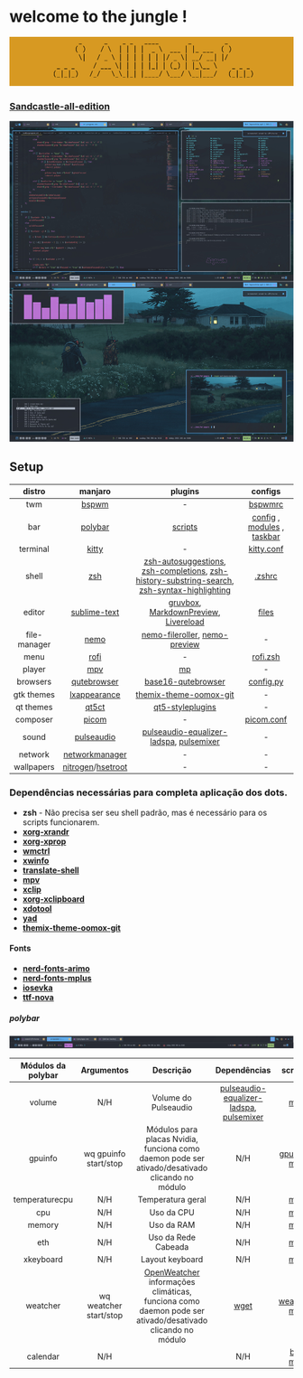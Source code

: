 # welcome to the jungle !
![my desktop](logodots.jpg)
### [Sandcastle-all-edition](temas/themes/sandcastle-all-edition)
![screenshoot](print.jpg)

## Setup

distro|manjaro | plugins | configs
:--:|:-------:|:------:|:-----:
twm|[bspwm](https://github.com/baskerville/bspwm) | - | [bspwmrc](bspwmrc)
bar|[polybar](https://github.com/polybar/polybar) | [scripts](scripts) | [config](polybar/config.bspwm) , [modules](polybar/modules) , [taskbar](polybar/taskbar)
terminal|[kitty](https://github.com/kovidgoyal/kitty)| - | [kitty.conf](kitty/kitty.conf)
shell|[zsh](https://www.zsh.org/)| [zsh-autosuggestions](https://github.com/zsh-users/zsh-autosuggestions), [zsh-completions](https://github.com/zsh-users/zsh-completions), [zsh-history-substring-search](https://github.com/zsh-users/zsh-history-substring-search), [zsh-syntax-highlighting](https://github.com/zsh-users/zsh-syntax-highlighting) | [.zshrc](.zshrc)
editor|[sublime-text](http://www.sublimetext.com/3)| [gruvbox](https://github.com/Briles/gruvbox#readme), [MarkdownPreview](https://packagecontrol.io/packages/MarkdownPreview), [Livereload](https://packagecontrol.io/packages/LiveReload) | [files](sublime-text-3)
file-manager|[nemo](https://github.com/linuxmint/nemo)|[nemo-fileroller](https://github.com/linuxmint/nemo-extensions), [nemo-preview](https://github.com/linuxmint/nemo-extensions) | -
menu|[rofi](https://github.com/DaveDavenport/rofi)| - | [rofi.zsh](scripts/rofi.zsh)
player|[mpv](https://mpv.io/)| [mp](https://github.com/odilonscoelho/mp) | -
browsers|[qutebrowser](https://www.qutebrowser.org/)| [base16-qutebrowser](https://github.com/theova/base16-qutebrowser) | [config.py](qutebrowser/config.py)
gtk themes|[lxappearance](https://lxde.org/)| [themix-theme-oomox-git](https://github.com/themix-project/oomox-gtk-theme) | -
qt themes|[qt5ct](https://qt5ct.sourceforge.io/)| [qt5-styleplugins](https://github.com/qt/qtstyleplugins) | -
composer|[picom](https://github.com/yshui/picom)| - | [picom.conf](picom.conf)
sound|[pulseaudio](https://www.freedesktop.org/wiki/Software/PulseAudio/)| [pulseaudio-equalizer-ladspa](https://github.com/pulseaudio-equalizer-ladspa/equalizer), [pulsemixer](https://github.com/GeorgeFilipkin/pulsemixer) | -
network|[networkmanager](https://wiki.gnome.org/Projects/NetworkManager)| - | -
wallpapers|[nitrogen](http://projects.l3ib.org/nitrogen/)/[hsetroot](https://github.com/himdel/hsetroot)| - | -

### Dependências necessárias para completa aplicação dos dots.

* **zsh** - Não precisa ser seu shell padrão, mas é necessário para os scripts funcionarem.
* **[xorg-xrandr](https://xorg.freedesktop.org/)**
* **[xorg-xprop](https://xorg.freedesktop.org/)**
* **[wmctrl](http://tripie.sweb.cz/utils/wmctrl/)**
* **[xwinfo](https://github.com/baskerville/xwinfo)**
* **[translate-shell](https://www.soimort.org/translate-shell/)**
* **[mpv](https://mpv.io/)**
* **[xclip](https://github.com/astrand/xclip)**
* **[xorg-xclipboard](https://xorg.freedesktop.org/)**
* **[xdotool](http://www.semicomplete.com/projects/xdotool/)**
* **[yad](https://github.com/v1cont/yad)**
* **[themix-theme-oomox-git](https://github.com/themix-project/oomox-gtk-theme)**

#### Fonts
* **[nerd-fonts-arimo](https://github.com/ryanoasis/nerd-fonts)**
* **[nerd-fonts-mplus](https://github.com/ryanoasis/nerd-fonts)**
* **[iosevka](https://typeof.net/Iosevka/)**
* **[ttf-nova](http://openfontlibrary.org/font/nova)**

##### polybar
![screenshoot](bars.png)

Módulos da polybar | Argumentos | Descrição | Dependências | scripts/files
:--:|:-------:|:------:|:-----:|:-----:
volume | N/H | Volume do Pulseaudio | [pulseaudio-equalizer-ladspa](https://github.com/pulseaudio-equalizer-ladspa/equalizer), [pulsemixer](https://github.com/GeorgeFilipkin/pulsemixer) | [modules](polybar/modules)
gpuinfo | wq gpuinfo start/stop | Módulos para placas Nvidia, funciona como daemon pode ser ativado/desativado clicando no módulo | N/H | [gpuinfo2.zsh](scripts/gpuinfo2.zsh), [modules](polybar/modules)
temperaturecpu | N/H | Temperatura geral | N/H | [modules](polybar/modules)
cpu | N/H | Uso da CPU | N/H | [modules](polybar/modules)
memory | N/H | Uso da RAM | N/H | [modules](polybar/modules)
eth | N/H | Uso da Rede Cabeada | N/H | [modules](polybar/modules)
xkeyboard | N/H | Layout keyboard | N/H | [modules](polybar/modules)
weatcher | wq weatcher start/stop | [OpenWeatcher](https://rapidapi.com/blog/lp/openweathermap/?utm_source=google&utm_medium=cpc&utm_campaign=Alpha_104783631314&utm_term=openweathermap_e&gclid=CjwKCAjwr7X4BRA4EiwAUXjbt4UTay9_M3MwRfr6G14RDl3mZq8iDEvJQn5zK5HH_JUNiE3x3xxtIxoC8XAQAvD_BwE) informações climáticas, funciona como daemon pode ser ativado/desativado clicando no módulo | [wget](https://www.gnu.org/software/wget/) | [weatcher.zsh](scripts/weatcher.zsh), [modules](polybar/modules)
calendar | N/H | | N/H | [bar.zsh](scripts/bar.zsh), [modules](polybar/modules)
